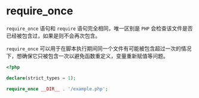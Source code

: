 # require_once

`require_once` 语句和 `require` 语句完全相同，唯一区别是 `PHP` 会检查该文件是否已经被包含过，如果是则不会再次包含。

`require_once` 可以用于在脚本执行期间同一个文件有可能被包含超过一次的情况下，想确保它只被包含一次以避免函数重定义，变量重新赋值等问题。

```php
<?php

declare(strict_types = 1);

require_once __DIR__ . '/example.php';

```

